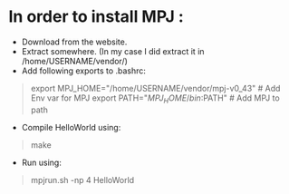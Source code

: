 # In order to install MPJ :
* Download from the website.
* Extract somewhere. (In my case I did extract it in /home/USERNAME/vendor/)
* Add following exports to .bashrc:

> export MPJ_HOME="/home/USERNAME/vendor/mpj-v0_43" # Add Env var for MPJ
> export PATH="$MPJ_HOME/bin:$PATH" # Add MPJ to path

* Compile HelloWorld using:

> make

* Run using:

> mpjrun.sh -np 4 HelloWorld
